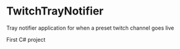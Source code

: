 # TwitchTrayNotifier
Tray notifier application for when a preset twitch channel goes live

First C# project

